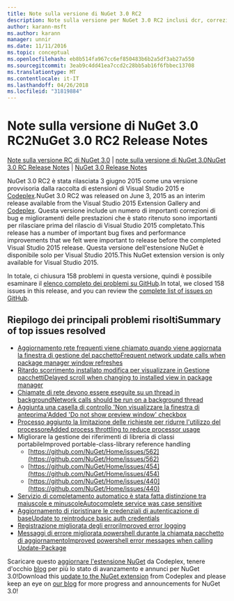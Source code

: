 ```yaml
---
title: Note sulla versione di NuGet 3.0 RC2
description: Note sulla versione per NuGet 3.0 RC2 inclusi dcr, correzioni di bug, le funzionalità aggiunte e problemi noti.
author: karann-msft
ms.author: karann
manager: unnir
ms.date: 11/11/2016
ms.topic: conceptual
ms.openlocfilehash: eb8b514fa967cc6ef850483b6b2a5df3ab27a550
ms.sourcegitcommit: 3eab9c4dd41ea7ccd2c28bb5ab16f6fbbec13708
ms.translationtype: MT
ms.contentlocale: it-IT
ms.lasthandoff: 04/26/2018
ms.locfileid: "31819884"
---
```

# <a name="nuget-30-rc2-release-notes"></a><span data-ttu-id="997cc-103">Note sulla versione di NuGet 3.0 RC2</span><span class="sxs-lookup"><span data-stu-id="997cc-103">NuGet 3.0 RC2 Release Notes</span></span>

<span data-ttu-id="997cc-104">[Note sulla versione RC di NuGet 3.0](../release-notes/nuget-3.0-RC.md) | [note sulla versione di NuGet 3.0](../release-notes/nuget-3.0.0.md)</span><span class="sxs-lookup"><span data-stu-id="997cc-104">[NuGet 3.0 RC Release Notes](../release-notes/nuget-3.0-RC.md) | [NuGet 3.0 Release Notes](../release-notes/nuget-3.0.0.md)</span></span>

<span data-ttu-id="997cc-105">NuGet 3.0 RC2 è stata rilasciata 3 giugno 2015 come una versione provvisoria dalla raccolta di estensioni di Visual Studio 2015 e [Codeplex](https://nuget.codeplex.com/releases/view/615507).</span><span class="sxs-lookup"><span data-stu-id="997cc-105">NuGet 3.0 RC2 was released on June 3, 2015 as an interim release available from the Visual Studio 2015 Extension Gallery and [Codeplex](https://nuget.codeplex.com/releases/view/615507).</span></span> <span data-ttu-id="997cc-106">Questa versione include un numero di importanti correzioni di bug e miglioramenti delle prestazioni che è stato ritenuto sono importanti per rilasciare prima del rilascio di Visual Studio 2015 completato.</span><span class="sxs-lookup"><span data-stu-id="997cc-106">This release has a number of important bug fixes and performance improvements that we felt were important to release before the completed Visual Studio 2015 release.</span></span> <span data-ttu-id="997cc-107">Questa versione dell'estensione NuGet è disponibile solo per Visual Studio 2015.</span><span class="sxs-lookup"><span data-stu-id="997cc-107">This NuGet extension version is only available for Visual Studio 2015.</span></span>

<span data-ttu-id="997cc-108">In totale, ci chiusura 158 problemi in questa versione, quindi è possibile esaminare il [elenco completo dei problemi su GitHub](https://github.com/NuGet/Home/issues?utf8=%E2%9C%93&q=is%3Aclosed+milestone%3A3.0.0-RTM+sort%3Aupdated-asc+updated%3A%3C%3D2015-06-01).</span><span class="sxs-lookup"><span data-stu-id="997cc-108">In total, we closed 158 issues in this release, and you can review the [complete list of issues on GitHub](https://github.com/NuGet/Home/issues?utf8=%E2%9C%93&q=is%3Aclosed+milestone%3A3.0.0-RTM+sort%3Aupdated-asc+updated%3A%3C%3D2015-06-01).</span></span>

## <a name="summary-of-top-issues-resolved"></a><span data-ttu-id="997cc-109">Riepilogo dei principali problemi risolti</span><span class="sxs-lookup"><span data-stu-id="997cc-109">Summary of top issues resolved</span></span>

* [<span data-ttu-id="997cc-110">Aggiornamento rete frequenti viene chiamato quando viene aggiornata la finestra di gestione del pacchetto</span><span class="sxs-lookup"><span data-stu-id="997cc-110">Frequent network update calls when package manager window refreshes</span></span>](https://github.com/NuGet/Home/issues/515)
* [<span data-ttu-id="997cc-111">Ritardo scorrimento installato modifica per visualizzare in Gestione pacchetti</span><span class="sxs-lookup"><span data-stu-id="997cc-111">Delayed scroll when changing to installed view in package manager</span></span>](https://github.com/NuGet/Home/issues/519)
* [<span data-ttu-id="997cc-112">Chiamate di rete devono essere eseguite su un thread in background</span><span class="sxs-lookup"><span data-stu-id="997cc-112">Network calls should be run on a background thread</span></span>](https://github.com/NuGet/Home/issues/516)
* [<span data-ttu-id="997cc-113">Aggiunta una casella di controllo 'Non visualizzare la finestra di anteprima'</span><span class="sxs-lookup"><span data-stu-id="997cc-113">Added 'Do not show preview window' checkbox</span></span>](https://github.com/NuGet/Home/issues/566)
* [<span data-ttu-id="997cc-114">Processo aggiunto la limitazione delle richieste per ridurre l'utilizzo del processore</span><span class="sxs-lookup"><span data-stu-id="997cc-114">Added process throttling to reduce processor usage</span></span>](https://github.com/NuGet/Home/issues/356)
* <span data-ttu-id="997cc-115">Migliorare la gestione dei riferimenti di libreria di classi portabile</span><span class="sxs-lookup"><span data-stu-id="997cc-115">Improved portable-class-library reference handling</span></span>
    * [https://github.com/NuGet/Home/issues/562](https://github.com/NuGet/Home/issues/562)
    * [https://github.com/NuGet/Home/issues/454](https://github.com/NuGet/Home/issues/454)
    * [https://github.com/NuGet/Home/issues/440](https://github.com/NuGet/Home/issues/440)
* [<span data-ttu-id="997cc-116">Servizio di completamento automatico è stata fatta distinzione tra maiuscole e minuscole</span><span class="sxs-lookup"><span data-stu-id="997cc-116">Autocomplete service was case sensitive</span></span>](https://github.com/NuGet/Home/issues/198)
* [<span data-ttu-id="997cc-117">Aggiornamento di ripristinare le credenziali di autenticazione di base</span><span class="sxs-lookup"><span data-stu-id="997cc-117">Update to reintroduce basic auth credentials</span></span>](https://github.com/NuGet/Home/issues/456)
* [<span data-ttu-id="997cc-118">Registrazione migliorata degli errori</span><span class="sxs-lookup"><span data-stu-id="997cc-118">Improved error logging</span></span>](https://github.com/NuGet/Home/issues/407)
* [<span data-ttu-id="997cc-119">Messaggi di errore migliorata powershell durante la chiamata pacchetto di aggiornamento</span><span class="sxs-lookup"><span data-stu-id="997cc-119">Improved powershell error messages when calling Update-Package</span></span>](https://github.com/NuGet/Home/issues/5)

<span data-ttu-id="997cc-120">Scaricare questo [aggiornare l'estensione NuGet](https://nuget.codeplex.com/releases/view/615507) da Codeplex, tenere d'occhio [blog](http://blog.nuget.org) per più lo stato di avanzamento e annunci per NuGet 3.0!</span><span class="sxs-lookup"><span data-stu-id="997cc-120">Download this [update to the NuGet extension](https://nuget.codeplex.com/releases/view/615507) from Codeplex and please keep an eye on [our blog](http://blog.nuget.org) for more progress and announcements for NuGet 3.0!</span></span>